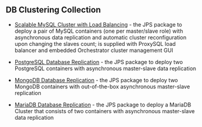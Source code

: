 
## DB Clustering Collection

- [Scalable MySQL Cluster with Load Balancing](https://github.com/jelastic-jps/mysql-cluster/tree/master/mysql-cluster-orchestrator) - the JPS package to deploy a pair of MySQL containers (one per master/slave role) with asynchronous data replication and automatic cluster reconfiguration upon changing the slaves count; is supplied with ProxySQL load balancer and embedded Orchestrator cluster management GUI

- [PostgreSQL Database Replication](https://github.com/jelastic-jps/postgresql-replication) - the JPS package to deploy two PostgreSQL containers with asynchronous master-slave data replication

- [MongoDB Database Replication](https://github.com/jelastic-jps/mongodb-replication) - the JPS package to deploy two MongoDB containers with out-of-the-box asynchronous master-slave replication

- [MariaDB Database Replication](https://github.com/jelastic-jps/mariadb-replication) - the JPS package to deploy a MariaDB Cluster that consists of two containers with asynchronous master-slave data replication
